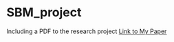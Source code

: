# SBM_project
Including a PDF to the research project
[Link to My Paper](M2R___Network_Graph_Embeddings.pdf)
